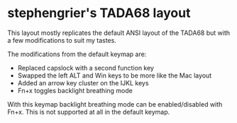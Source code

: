 # stephengrier's TADA68 layout

This layout mostly replicates the default ANSI layout of the TADA68 but with a
few modifications to suit my tastes.

The modifications from the default keymap are:

* Replaced capslock with a second function key
* Swapped the left ALT and Win keys to be more like the Mac layout
* Added an arrow key cluster on the IJKL keys
* Fn+x toggles backlight breathing mode

With this keymap backlight breathing mode can be enabled/disabled with Fn+x.
This is not supported at all in the default keymap.
